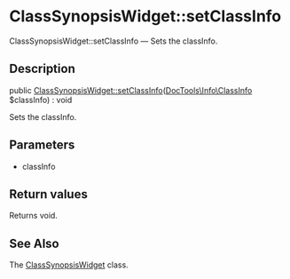 ClassSynopsisWidget::setClassInfo
================

ClassSynopsisWidget::setClassInfo — Sets the classInfo.

Description
---------------


public [ClassSynopsisWidget::setClassInfo](https://github.com/lingtalfi/DocTools/blob/master/doc/api/DocTools/Widget/ClassSynopsis/ClassSynopsisWidget/setClassInfo.md)([DocTools\Info\ClassInfo](https://github.com/lingtalfi/DocTools/blob/master/doc/api/DocTools/Info/ClassInfo.md) $classInfo) : void




Sets the classInfo.




Parameters
--------------


- classInfo
    


Return values
----------------

Returns void.









See Also
-----------

The [ClassSynopsisWidget](https://github.com/lingtalfi/DocTools/blob/master/doc/api/DocTools/Widget/ClassSynopsis/ClassSynopsisWidget.md) class.
